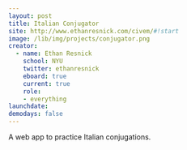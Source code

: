 ```yaml
---
layout: post
title: Italian Conjugator
site: http://www.ethanresnick.com/civem/#!start
image: /lib/img/projects/conjugator.png
creator: 
  - name: Ethan Resnick
    school: NYU
    twitter: ethanresnick
    eboard: true
    current: true
    role:
    - everything
launchdate:
demodays: false
---
```


A web app to practice Italian conjugations.